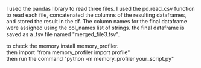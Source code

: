 I used the pandas library to read three files. I used the pd.read_csv function to read each file, concatenated the columns of the resulting dataframes, and stored the result in the df. The column names for the final dataframe were assigned using the col_names list of strings. the final dataframe is saved as a .tsv file named "merged_file3.tsv".


to check the memory install memory_profiler. <br>
then import "from memory_profiler import profile"<br>
then run the command "python -m memory_profiler your_script.py"
